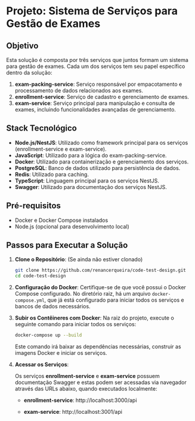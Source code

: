 
# Projeto: Sistema de Serviços para Gestão de Exames

## Objetivo

Esta solução é composta por três serviços que juntos formam um sistema para gestão de exames. Cada um dos serviços tem seu papel específico dentro da solução:

1. **exam-packing-service**: Serviço responsável por empacotamento e processamento de dados relacionados aos exames.
2. **enrollment-service**: Serviço de cadastro e gerenciamento de exames.
3. **exam-service**: Serviço principal para manipulação e consulta de exames, incluindo funcionalidades avançadas de gerenciamento.

## Stack Tecnológico

- **Node.js/NestJS**: Utilizado como framework principal para os serviços (enrollment-service e exam-service).
- **JavaScript**: Utilizado para a lógica do exam-packing-service.
- **Docker**: Utilizado para containerização e gerenciamento dos serviços.
- **PostgreSQL**: Banco de dados utilizado para persistência de dados.
- **Redis**: Utilizado para caching.
- **TypeScript**: Linguagem principal para os serviços NestJS.
- **Swagger**: Utilizado para documentação dos serviços NestJS.

## Pré-requisitos

- Docker e Docker Compose instalados
- Node.js (opcional para desenvolvimento local)

## Passos para Executar a Solução

1. **Clone o Repositório**: (Se ainda não estiver clonado)
   ```bash
   git clone https://github.com/renancerqueira/code-test-design.git
   cd code-test-design
   ```

2. **Configuração do Docker**:
   Certifique-se de que você possui o Docker Compose configurado. No diretório raiz, há um arquivo `docker-compose.yml`, que já está configurado para iniciar todos os serviços e bancos de dados necessários.

3. **Subir os Contêineres com Docker**:
   Na raiz do projeto, execute o seguinte comando para iniciar todos os serviços:
   ```bash
   docker-compose up --build
   ```
   Este comando irá baixar as dependências necessárias, construir as imagens Docker e iniciar os serviços.

4. **Acessar os Serviços**:

   Os serviços **enrollment-service** e **exam-service** possuem documentação Swagger e estas podem ser acessadas via navegador através das URLs abaixo, quando executados localmente:
   
   - **enrollment-service**: http://localhost:3000/api
   
   - **exam-service**: http://localhost:3001/api
